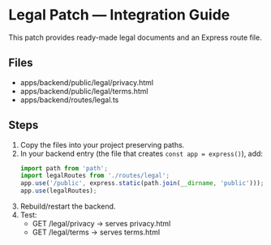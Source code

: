 
# Legal Patch — Integration Guide

This patch provides ready-made legal documents and an Express route file.

## Files
- apps/backend/public/legal/privacy.html
- apps/backend/public/legal/terms.html
- apps/backend/routes/legal.ts

## Steps
1) Copy the files into your project preserving paths.
2) In your backend entry (the file that creates `const app = express()`), add:
   ```ts
   import path from 'path';
   import legalRoutes from './routes/legal';
   app.use('/public', express.static(path.join(__dirname, 'public')));
   app.use(legalRoutes);
   ```
3) Rebuild/restart the backend.
4) Test:
   - GET /legal/privacy -> serves privacy.html
   - GET /legal/terms -> serves terms.html
